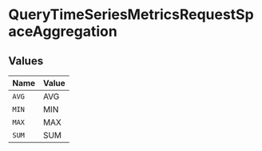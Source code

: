 # QueryTimeSeriesMetricsRequestSpaceAggregation


## Values

| Name  | Value |
| ----- | ----- |
| `AVG` | AVG   |
| `MIN` | MIN   |
| `MAX` | MAX   |
| `SUM` | SUM   |